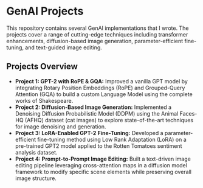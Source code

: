 # GenAI Projects

This repository contains several GenAI implementations that I wrote. The projects cover a range of cutting-edge techniques including transformer enhancements, diffusion-based image generation, parameter-efficient fine-tuning, and text-guided image editing.

## Projects Overview

- **Project 1: GPT-2 with RoPE & GQA:** Improved a vanilla GPT model by integrating Rotary Position Embeddings (RoPE) and Grouped-Query Attention (GQA) to build a custom Language Model using the complete works of Shakespeare.
- **Project 2: Diffusion-Based Image Generation:** Implemented a Denoising Diffusion Probabilistic Model (DDPM) using the Animal Faces-HQ (AFHQ) dataset (cat images) to explore state-of-the-art techniques for image denoising and generation.
- **Project 3: LoRA-Enabled GPT-2 Fine-Tuning:** Developed a parameter-efficient fine-tuning method using Low Rank Adaptation (LoRA) on a pre-trained GPT2 model applied to the Rotten Tomatoes sentiment analysis dataset.
- **Project 4: Prompt-to-Prompt Image Editing:** Built a text-driven image editing pipeline leveraging cross-attention maps in a diffusion model framework to modify specific scene elements while preserving overall image structure.
